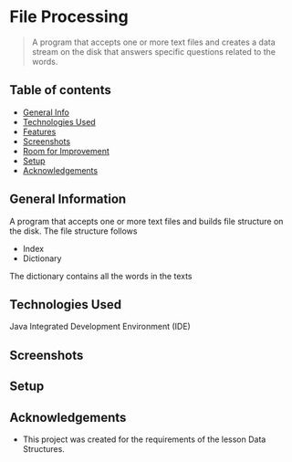 # File Processing
> A program that accepts one or more text files and creates a data stream on the disk that
answers specific questions related to the words.

## Table of contents
* [General Info](#general-information)
* [Technologies Used](#technologies-used)
* [Features](#features)
* [Screenshots](#screenshots)
* [Room for Improvement](#room-for-improvement)
* [Setup](#setup)
* [Acknowledgements](#acknowledgements)

## General Information
A program that accepts one or more text files and builds file structure on the disk. The file structure
follows
* Index
* Dictionary

The dictionary contains all the words in the texts


## Technologies Used
Java Integrated Development Environment (IDE)

## Screenshots



## Setup


## Acknowledgements
- This project was created for the requirements of the lesson Data Structures.

